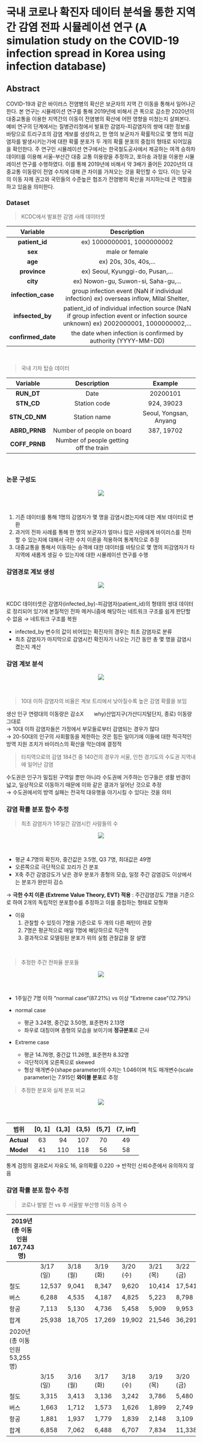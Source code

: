 # 국내 코로나 확진자 데이터 분석을 통한 지역 간 감염 전파 시뮬레이션 연구 (A simulation study on the COVID-19 infection spread in Korea using infection database)

## Abstract
COVID-19과 같은 바이러스 전염병의 확산은 보균자의 지역 간 이동을 통해서 일어나곤 한다. 본 연구는 시뮬레이션 연구를 통해 2019년에 비해서 큰 폭으로 감소한 2020년의 대중교통을 이용한 지역간의 이동이 전염병의 확산에 어떤 영향을 미쳤는지 살펴본다. 예비 연구의 단계에서는 질병관리청에서 발표한 감염자-피감염자의 쌍에 대한 정보를 바탕으로 트리구조의 감염 계보를 생성하고, 한 명의 보균자가 확률적으로 몇 명의 피감염자를 발생시키는가에 대한 확률 분포가 두 개의 확률 분포의 중첩의 형태로 되어있음을 확인한다. 주 연구인 시뮬레이션 연구에서는 한국철도공사에서 제공하는 여객 승하차 데이터를 이용해 서울-부산간 대중 교통 이용량을 추정하고, 포아송 과정을 이용한 시뮬레이션 연구를 수행하였다. 이를 통해 2019년에 비해서 약 3배가 줄어든 2020년의 대중교통 이동량이 전염 수치에 대해 큰 차이를 가져오는 것을 확인할 수 있다. 이는 당국의 이동 자제 권고와 국민들의 수준높은 협조가 전염병의 확산을 저지하는데 큰 역할을 하고 있음을 의미한다. 


### Dataset

> KCDC에서 발표한 감염 사례 데이터셋

|    **Variable**    |                                                            **Description**                                                           |
|:------------------:|:------------------------------------------------------------------------------------------------------------------------------------:|
|   **patient_id**   | ex) 1000000001, 1000000002                                                                                                           |
|       **sex**      | male or female                                                                                                                       |
|       **age**      | ex) 20s, 30s, 40s,...                                                                                                                |
|    **province**    | ex) Seoul, Kyunggi-do, Pusan,...                                                                                                     |
|      **city**      | ex) Nowon-gu, Suwon-si, Saha-gu,...                                                                                                  |
| **infection_case** | group infection event (NaN if individual infection) ex) overseas inflow, Milal Shelter,                                              |
|  **infsected_by**  | patient_id of individual infection source (NaN if group infection event or infection source unknown)  ex) 2002000001, 1000000002,... |
| **confirmed_date** | the date when infection is confirmed by authority (YYYY-MM-DD)                                                                       |

<br>

> 국내 기차 탑승 데이터

|  **Variable** |             **Description**             |       **Example**      |
|:-------------:|:---------------------------------------:|:----------------------:|
|   **RUN_DT**  | Date                                    | 20200101               |
|   **STN_CD**  | Station code                            | 924, 39023             |
| **STN_CD_NM** | Station name                            | Seoul, Yongsan, Anyang |
| **ABRD_PRNB** | Number of people on board               | 387, 19702             |
| **COFF_PRNB** | Number of people getting off the train  |                        |


<br>


### 논문 구성도

<p align="center">
 <img src = "./img/논문 구성도.png">
</p>

<br>

 1. 기존 데이터를 통해 1명의 감염자가 몇 명을 감염시켰는지에 대한 계보 데이터로 변환   
 2. 과거의 전파 사례를 통해 한 명의 보균자가 얼마나 많은 사람에게 바이러스를 전파할 수 있는지에 대해서 극한 수치 이론을 적용하여 통계적으로 추정
 3. 대중교통을 통해서 이동하는 승객에 대한 데이터를 바탕으로 몇 명의 피감염자가 타 지역에 새롭게 생길 수 있는지에 대한 시뮬레이션 연구를 수행



### 감염경로 계보 생성

<p align="center">
 <img src = "./img/계보 생성.png">
</p>

<br>
KCDC 데이터셋은 감염자(infected_by)-피감염자(patient_id)의 형태의 쌍대 데이터로 정리되어 있기에 본질적인 전파 메커니즘에 해당하는 네트워크 구조를 쉽게 판단할 수 없음 
&rarr;
네트워크 구조를 복원

- infected_by 변수의 값이 비어있는 확진자의 경우는 최초 감염자로 분류
- 최초 감염자가 마지막으로 감염시킨 확진자가 나오는 기간 동안 총 몇 명을 감염시켰는지 계산



### 감염 계보 분석

<p align="center">
 <img src = "./img/데이터 분석.png">
</p>
<br>

> 10대 이하 감염자의 비율은 계보 트리에서 낮아질수록 높은 감염 확률을 보임

생산 인구 연령대의 이동량은 감소X   &nbsp; &nbsp; &nbsp; why)산업지구(가산디지털단지, 종로) 이동량 그대로
<br>
&rarr; 10대 이하 감염자들은 가정에서 부모들로부터 감염되는 경우가 많다
<br>
&rarr; 20-50대의 인구의 사회활동을 제한하는 것은 힘든 일이기에 이들에 대한 적극적인 방역 지원 조치가 바이러스의 확산을 막는데에 결정적
<br>


> 타지역으로의 감염 184건 중 140건의 경우가 서울, 인천 경기도의 수도권 지역내에 일어난 감염

수도권은 인구가 밀집된 구역일 뿐만 아니라 수도권에 거주하는 인구들은 생활 반경이 넓고, 일상적으로 이동하기 때문에 이와 같은 결과가 일어난 것으로 추정
<br>
&rarr; 수도권에서의 방역 실패는 전국적 대유행을 야기시킬 수 있다는 것을 의미


### 감염 확률 분포 함수 추정

> 최초 감염자가 1주일간 감염시킨 사람들의 수
<p align="center">
 <img src = "./img/기존 분포.png">
</p>
<br>

- 평균 4.7명의 확진자, 중간값은 3.5명, Q3 7명, 최대값은 49명
- 오른쪽으로 극단적으로 꼬리가 긴 분포
- X축 주간 감염강도가 낮은 경우 분포가 종형의 모습, 일정 주간 감염강도 이상에서는 분포가 완만히 감소 

&rarr;  **극한 수치 이론 (Extreme Value Theory, EVT) 적용** : 주간감염강도 7명을 기준으로 하여 2개의 독립적인 분포함수를 추정하고 이를 중첩하는 형태로 모형화

- 이유
    1. 관찰할 수 있듯이 7명을 기준으로 두 개의 다른 패턴이 관찰
    2. 7명은 평균적으로 매일 1명에 해당하므로 직관적
    3. 결과적으로 모델링된 분포가 위의 실험 관찰값을 잘 설명

<br>

> 추정한 주간 전파율 분포들
<p align="center">
 <img src = "./img/추정한 주간 전파율 분포.png">
</p>
<br>

- 1주일간 7명 이하 “normal case”(87.21%) vs 이상 "Extreme case"(12.79%)

- normal case
    * 평균 3.24명, 중간값 3.50명, 표준편차 2.13명
    * 좌우로 대칭이며 종형의 모습을 보이기에 **정규분포**로 근사

- Extreme case
    * 평균 14.76명, 중간값 11.26명, 표준편차 8.32명
    * 극단적이게 오른쪽으로 skewed
    * 형상 매개변수(shape parameter)의 수치는 1.046이며 척도 매개변수(scale parameter)는 7.915인 **와이블 분포**로 추정

> 추정한 분포와 실제 분포 비교
<p align="center">
 <img src = "./img/분포 비교.png">
</p>
<br>

|  **범위**  | **[0, 1]** | **(1,3]** | **(3,5)** | **(5,7]** | **(7, inf]** |
|:----------:|:----------:|:---------:|:---------:|:---------:|:------------:|
| **Actual** |     63     |     94    |    107    |     70    |      49      |
|  **Model** |     41     |    110    |    118    |     56    |      58      |


통계 검정의 결과로서 자유도 16, 유의확률 0.220 &rarr; 반적인 신뢰수준에서 유의하지 않음



### 감염 확률 분포 함수 추정

> 코로나 발발 전 vs 후 서울발 부산행 이동 승객 수 

| 2019년 (총 이동인원 167,743명) |     |     |     |     |     |     |     |
| --- | --- | --- | --- | --- | --- | --- | --- |
|     | 3/17 (일) | 3/18 (월) | 3/19 (화) | 3/20 (수) | 3/21 (목) | 3/22 (금) | 3/23 (토) |
| 철도  | 12,537 | 9,041 | 8,347 | 9,620 | 10,414 | 17,541 | 15,904 |
| 버스  | 6,288 | 4,535 | 4,187 | 4,825 | 5,223 | 8,798 | 7,977 |
| 항공  | 7,113 | 5,130 | 4,736 | 5,458 | 5,909 | 9,953 | 9,024 |
| 합계  | 25,938 | 18,705 | 17,269 | 19,902 | 21,546 | 36,291 | 32,905 |
| 2020년 (총 이동인원 53,255명) |     |     |     |     |     |     |     |
|     | 3/15 (일) | 3/16 (월) | 3/17 (화) | 3/18 (수) | 3/19 (목) | 3/20 (금) | 3/21 (토) |
| 철도  | 3,315 | 3,413 | 3,136 | 3,242 | 3,786 | 5,480 | 3,368 |
| 버스  | 1,663 | 1,712 | 1,573 | 1,626 | 1,899 | 2,749 | 1,689 |
| 항공  | 1,881 | 1,937 | 1,779 | 1,839 | 2,148 | 3,109 | 1,911 |
| 합계  | 6,858 | 7,062 | 6,488 | 6,707 | 7,834 | 11,338 | 6,968 |